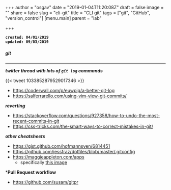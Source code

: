 +++
author = "osgav"
date = "2019-01-04T11:20:08Z"
draft = false
image = ""
share = false
slug = "cli-git"
title = "CLI git"
tags = ["git", "GitHub", "version_control"]
[menu.main]
parent = "lab"

+++

**`created: 04/01/2019`**<br />
**`updated: 09/03/2019`**

##### git

---

***twitter thread with lots of `git log` commands***

{{< tweet 1033852879529017346 >}}
<!-- https://twitter.com/copyconstruct/status/1033852879529017346?s=19 -->

- https://coderwall.com/p/euwpig/a-better-git-log
- https://salferrarello.com/using-vim-view-git-commits/

***reverting***

- https://stackoverflow.com/questions/927358/how-to-undo-the-most-recent-commits-in-git
- https://css-tricks.com/the-smart-ways-to-correct-mistakes-in-git/

***other cheatsheets***

- https://gist.github.com/hofmannsven/6814451
- https://github.com/jessfraz/dotfiles/blob/master/.gitconfig
- https://maggieappleton.com/apps
  - specifically [this image](https://res.cloudinary.com/dxj9qr5gj/image/upload/v1621767505/maggieappleton.com/notes/tools/GitMistakes--large_shrink_qm96ik.png)

***Pull Request workflow**

- https://github.com/susam/gitpr